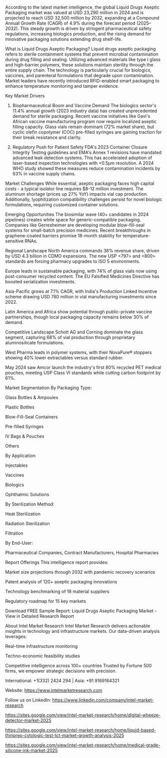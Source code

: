  According to the latest market intelligence, the global Liquid Drugs Aseptic Packaging market was valued at USD 23,290 million in 2024 and is projected to reach USD 32,500 million by 2032, expanding at a Compound Annual Growth Rate (CAGR) of 4.9% during the forecast period (2025–2032). This steady growth is driven by stringent pharmaceutical safety regulations, increasing biologics production, and the rising demand for innovative packaging solutions extending drug shelf-life.

What is Liquid Drugs Aseptic Packaging?
Liquid drugs aseptic packaging refers to sterile containment systems that prevent microbial contamination during drug filling and sealing. Utilizing advanced materials like type I glass and high-barrier polymers, these solutions maintain sterility through the entire supply chain. The technology is particularly crucial for biologics, vaccines, and parenteral formulations that degrade upon contamination. Market leaders have recently introduced RFID-enabled smart packaging to enhance temperature monitoring and tamper evidence.

Key Market Drivers
1. Biopharmaceutical Boom and Vaccine Demand
The biologics sector's 11.4% annual growth (2023 industry data) has created unprecedented demand for sterile packaging. Recent vaccine initiatives like Gavi's African vaccine manufacturing program now require localized aseptic filling capacity. Glass vials remain dominant (72% market share), but cyclic olefin copolymer (COC) pre-filled syringes are gaining traction for their break resistance and clarity.

2. Regulatory Push for Patient Safety
FDA's 2023 Container Closure Integrity Testing guidelines and EMA's Annex 1 revisions have mandated advanced leak detection systems. This has accelerated adoption of laser-based inspection technologies with <0.5μm resolution. A 2024 WHO study showed these measures reduce contamination incidents by 63% in vaccine supply chains.

Market Challenges
While essential, aseptic packaging faces high capital costs - a typical isolator line requires $8-12 million investment. The aluminum shortage (prices up 27% YoY) impacts vial cap production. Additionally, lyophilization compatibility challenges persist for novel biologic formulations, requiring customized container solutions.

Emerging Opportunities
The biosimilar wave (40+ candidates in 2024 pipelines) creates white space for generic-compatible packaging. Companies like Gerresheimer are developing modular blow-fill-seal systems for small-batch precision medicines. Recent breakthroughs in graphene-coated barriers promise 18-month stability for temperature-sensitive RNAs.

Regional Landscape
North America commands 38% revenue share, driven by USD 4.3 billion in CDMO expansions. The new USP <797> and <800> standards are forcing pharmacy upgrades to ISO 5 environments.

Europe leads in sustainable packaging, with 74% of glass vials now using post-consumer recycled content. The EU Falsified Medicines Directive has boosted serialization investments.

Asia-Pacific grows at 7.1% CAGR, with India's Production Linked Incentive scheme drawing USD 780 million in vial manufacturing investments since 2022.

Latin America and Africa show potential through public-private vaccine partnerships, though local packaging capacity remains below 30% of demand.

Competitive Landscape
Schott AG and Corning dominate the glass segment, capturing 68% of vial production through proprietary aluminosilicate formulations.

West Pharma leads in polymer systems, with their NovaPure® stoppers showing 40% lower extractables versus standard rubber.

May 2024 saw Amcor launch the industry's first 80% recycled PET medical pouches, meeting USP Class VI standards while cutting carbon footprint by 61%.

Market Segmentation
By Packaging Type:

Glass Bottles & Ampoules

Plastic Bottles

Blow-Fill-Seal Containers

Pre-filled Syringes

IV Bags & Pouches

Others

By Application:

Injectables

Vaccines

Biologics

Ophthalmic Solutions

By Sterilization Method:

Heat Sterilization

Radiation Sterilization

Filtration

By End-User:

Pharmaceutical Companies, Contract Manufacturers, Hospital Pharmacies

Report Offerings
This intelligence report provides:

Market size projections through 2032 with pandemic recovery scenarios

Patent analysis of 120+ aseptic packaging innovations

Technology benchmarking of 18 material suppliers

Regulatory roadmap for 15 key markets

Download FREE Sample Report:
Liquid Drugs Aseptic Packaging Market - View in Detailed Research Report

About Intel Market Research
Intel Market Research delivers actionable insights in technology and infrastructure markets. Our data-driven analysis leverages:

Real-time infrastructure monitoring

Techno-economic feasibility studies

Competitive intelligence across 100+ countries
Trusted by Fortune 500 firms, we empower strategic decisions with precision.

International: +1(332) 2424 294 | Asia: +91 9169164321

Website: https://www.intelmarketresearch.com

Follow us on LinkedIn: https://www.linkedin.com/company/intel-market-research

https://sites.google.com/view/intel-market-research/home/digital-wheeze-detector-market-2025

https://sites.google.com/view/intel-market-research/home/liquid-based-thinprep-cytologic-test-tct-market-growth-analysis-2025

https://sites.google.com/view/intel-market-research/home/medical-grade-silicone-ink-market-2025

